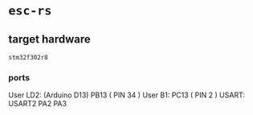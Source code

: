 # `esc-rs`

## target hardware

`stm32f302r8`

### ports

User LD2: (Arduino D13) PB13 ( PIN 34 )
User B1: PC13 ( PIN 2 )
USART: USART2 PA2 PA3
